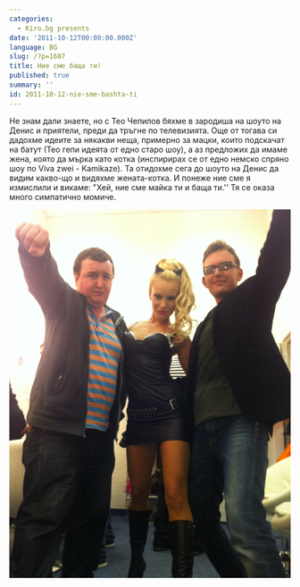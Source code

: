 ```yaml
---
categories:
  - Kiro.bg presents
date: '2011-10-12T00:00:00.000Z'
language: BG
slug: /?p=1687
title: Ние сме баща ти!
published: true
summary: ''
id: 2011-10-12-nie-sme-bashta-ti
---
```


Не знам дали знаете, но с Тео Чепилов бяхме в зародиша на шоуто на Денис и приятели, преди да тръгне по телевизията. Още от тогава си дадохме идеите за някакви неща, примерно за мацки, които подскачат на батут (Тео гепи идеята от едно старо шоу), а аз предложих да имаме жена, която да мърка като котка (инспирирах се от едно немско спряно шоу по Viva zwei - Kamikaze). Та отидохме сега до шоуто на Денис да видим какво-що и видяхме жената-котка. И понеже ние сме я измислили и викаме: "Хей, ние сме майка ти и баща ти.'' Тя се оказа много симпатично момиче. 

![](https://raw.githubusercontent.com/kirilchristov/blog_images/main/2011/10/IMG_14761.jpg)

